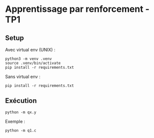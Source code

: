 # Apprentissage par renforcement - TP1

## Setup

Avec virtual env (UNIX) :

```shell
python3 -m venv .venv
source .venv/bin/activate
pip install -r requirements.txt
```

Sans virtual env :

```shell
pip install -r requirements.txt
```

## Exécution

```shell
python -m qx.y
```

Exemple :

```shell
python -m q1.c
```
